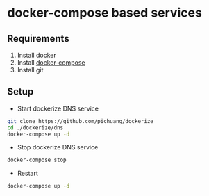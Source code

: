 # docker-compose based services

## Requirements
1. Install docker
2. Install [docker-compose](https://docs.docker.com/compose/install/)
3. Install git

## Setup

- Start dockerize DNS service
```bash
git clone https://github.com/pichuang/dockerize
cd ./dockerize/dns
docker-compose up -d
```

- Stop dockerize DNS service
```bash
docker-compose stop
```

- Restart
```bash
docker-compose up -d
```
